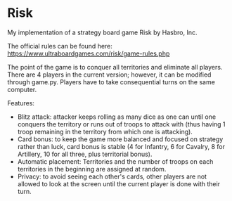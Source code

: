 # Risk
My implementation of a strategy board game Risk by Hasbro, Inc.

The official rules can be found here: https://www.ultraboardgames.com/risk/game-rules.php

The point of the game is to conquer all territories and eliminate all players. There are 4 players in the current version; however, it can be modified through game.py. Players have to take consequential turns on the same computer.

Features:
- Blitz attack: attacker keeps rolling as many dice as one can until one conquers the territory or runs out of troops to attack with (thus having 1 troop remaining in the territory from which one is attacking).
- Card bonus: to keep the game more balanced and focused on strategy rather than luck, card bonus is stable (4 for Infantry, 6 for Cavalry, 8 for Artillery, 10 for all three, plus territorial bonus).
- Automatic placement: Territories and the number of troops on each territories in the beginning are assigned at random.
- Privacy: to avoid seeing each other's cards, other players are not allowed to look at the screen until the current player is done with their turn.
